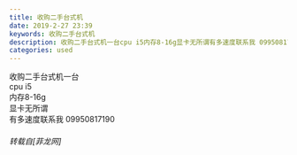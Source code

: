 ```yaml
---
title: 收购二手台式机
date: 2019-2-27 23:39
keywords: 收购二手台式机
description: 收购二手台式机一台cpu i5内存8-16g显卡无所谓有多速度联系我 09950817190
categories: used
---
```

<td class="t_f" id="postmessage_3126185">

收购二手台式机一台<br/>
cpu i5<br/>
内存8-16g<br/>
显卡无所谓<br/>
有多速度联系我 09950817190</td>
###### 转载自[菲龙网]